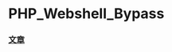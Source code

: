 # PHP_Webshell_Bypass

### [文章](https://github.com/S9MF/S9MF-php-webshell-bypass/blob/master/Article.md)
